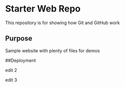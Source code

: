 # Starter Web Repo


This repository is for showing how Git and GitHub work

## Purpose

Sample website with plenty of files for demos

##Deployment

edit 2

edit 3